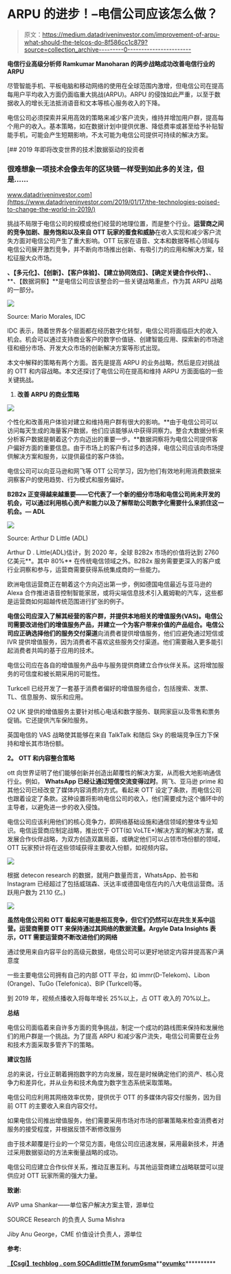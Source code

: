 # ARPU 的进步！–电信公司应该怎么做？

> 原文：<https://medium.datadriveninvestor.com/improvement-of-arpu-what-should-the-telcos-do-8f586cc1c879?source=collection_archive---------0----------------------->

**电信行业高级分析师 Ramkumar Manoharan 的两步战略成功改善电信行业的 ARPU**

尽管智能手机、平板电脑和移动网络的使用在全球范围内激增，但电信公司在提高每用户平均收入方面仍面临重大挑战(ARPU)。ARPU 的侵蚀如此严重，以至于数据收入的增长无法抵消语音和文本等核心服务收入的下降。

电信公司必须探索并采用高效的策略来减少客户流失，维持并增加用户群，提高每个用户的收入。基本策略，如在数据计划中提供优惠、降低费率或甚至给予补贴智能手机，可能会产生短期影响，不太可能为电信公司提供可持续的解决方案。

[](https://www.datadriveninvestor.com/2019/01/17/the-technologies-poised-to-change-the-world-in-2019/) [## 2019 年即将改变世界的技术|数据驱动的投资者

### 很难想象一项技术会像去年的区块链一样受到如此多的关注，但是……

www.datadriveninvestor.com](https://www.datadriveninvestor.com/2019/01/17/the-technologies-poised-to-change-the-world-in-2019/) 

挑战不局限于电信公司的规模或他们经营的地理位置，而是整个行业。**运营商之间的竞争加剧、服务饱和以及来自 OTT 玩家的蚕食和威胁**在收入实现和减少客户流失方面对电信公司产生了重大影响。OTT 玩家在语音、文本和数据等核心领域与电信公司展开激烈竞争，并不断向市场推出创新、有吸引力的应用和解决方案，轻松征服大众市场。

**、【多元化】、【创新】、【客户体验】、【建立协同效应】、【确定关键合作伙伴】、**、**、【数据洞察】**是电信公司应该整合的一些关键战略重点，作为其 ARPU 战略的一部分。

![](img/1ae29c11fef621fd4a5f6f8c0d11b00c.png)

Source: Mario Morales, IDC

IDC 表示，随着世界各个层面都在经历数字化转型，电信公司将面临巨大的收入机会。机会可以通过支持商业客户的数字价值链、创建智能应用、探索新的市场途径和细分市场、开发大众市场的创新解决方案等形式出现。

本文中解释的策略有两个方面。首先是提高 ARPU 的业务战略，然后是应对挑战的 OTT 和内容战略。本文还探讨了电信公司在提高和维持 ARPU 方面面临的一些关键挑战。

1.  **改善 ARPU 的商业策略**

![](img/460022e140321b2ae86cf9427edc885e.png)

个性化和改善用户体验对建立和维持用户群有很大的影响。**由于电信公司可以访问每天生成的海量客户数据，他们应该能够从中获得洞察力。整合大数据分析来分析客户数据是朝着这个方向迈出的重要一步。**数据洞察将为电信公司提供客户偏好方面的重要信息。由于市场上的客户有过多的选择，电信公司应该向市场提供解决方案和服务，以提供最佳的客户体验。

电信公司可以向亚马逊和网飞等 OTT 公司学习，因为他们有效地利用消费数据来洞察客户的使用趋势、行为模式和服务偏好。

**B2B2x 正变得越来越重要——它代表了一个新的细分市场和电信公司尚未开发的机会，可以通过利用核心资产和能力以及了解帮助公司数字化需要什么来抓住这一机会。— ADL**

![](img/54af7cccb90d4ce9c18cdfd32a98e918.png)

Source: Arthur D Little (ADL)

Arthur D . Little(ADL)估计，到 2020 年，全球 B2B2x 市场的价值将达到 2760 亿美元**。其中 80%** 在传统电信领域之外。B2B2x 服务需要更深入的客户或行业洞察和参与，运营商需要获得系统集成商的一些能力。

欧洲电信运营商正在朝着这个方向迈出第一步，例如德国电信最近与亚马逊的 Alexa 合作推进语音控制智能家居，或将尖端信息技术引入戴姆勒的汽车，这些都是运营商如何超越传统范围进行扩张的例子。

**电信公司应深入了解其经营的客户群，并提供本地相关的增值服务(VAS)。**电信公司需要改进他们的增值服务产品，并建立一个为客户带来价值的产品组合。电信公司应正确选择他们的**服务交付渠道**向消费者提供增值服务，他们应避免通过短信或 IVR 提供增值服务，因为消费者不喜欢这些服务交付渠道。他们需要融入更多能引起消费者共鸣的基于应用的技术。

电信公司应在各自的增值服务产品中与服务提供商建立合作伙伴关系。这将增加服务的可信度和被长期采用的可能性。

Turkcell 已经开发了一套基于消费者偏好的增值服务组合，包括搜索、发票、TL、信息服务、娱乐和应用。

O2 UK 提供的增值服务主要针对核心电话和数字服务、联网家庭以及零售和票务促销。它还提供汽车保险服务。

英国电信的 VAS 战略使其能够在来自 TalkTalk 和随后 Sky 的极端竞争压力下保持和增长其市场份额。

**2。** **OTT 和内容整合策略**

ott 向世界证明了他们能够创新并创造出颠覆性的解决方案，从而极大地影响通信行业。例如， **WhatsApp 已经让通过短信交流变得过时**。网飞、亚马逊 prime 和其他公司已经改变了媒体内容消费的方式。看起来 OTT 设定了条款，而电信公司也跟着设定了条款。这种设置将影响电信公司的收入，他们需要成为这个循环中的主导者，以避免进一步的收入侵蚀。

电信公司应该利用他们的核心竞争力，即网络基础设施和通信领域的整体专业知识。电信运营商应制定战略，推出优于 OTT(如 VoLTE*)解决方案的解决方案，或发展合作伙伴战略，为双方创造双赢局面，或确定他们可以占领市场份额的领域，OTT 玩家预计将在这些领域获得主要收入份额，如视频内容。

![](img/9781a610b0329845de82c9a94d5250ad.png)

根据 detecon research 的数据，就用户数量而言，WhatsApp、脸书和 Instagram 已经超过了包括威瑞森、沃达丰或德国电信在内的八大电信运营商。活跃用户数为 21.10 亿。)

![](img/d2750362013254ea776858a20d5a1496.png)

**虽然电信公司和 OTT 看起来可能是相互竞争，但它们仍然可以在共生关系中运营。运营商需要 OTT 来保持通过其网络的数据流量。Argyle Data Insights 表示，OTT 需要运营商不断改进他们的网络**

通过使用来自内容平台的高级元数据，电信公司可以更好地锁定内容并提高客户满意度

一些主要电信公司拥有自己的内部 OTT 平台，如 immr(D-Telekom)、Libon (Orange)、TuGo (Telefonica)、BIP (Turkcell)等。

到 2019 年，视频点播收入将每年增长 25%以上，占 OTT 收入的 70%以上。

**总结**

电信公司面临着来自许多方面的竞争挑战，制定一个成功的路线图来保持和发展他们的用户群是一个挑战。为了提高 ARPU 和减少客户流失，电信公司需要在业务和技术方面采取多管齐下的策略。

**建议包括**

总的来说，行业正朝着拥抱数字的方向发展，现在是时候确定他们的资产、核心竞争力和差异化，并从业务和技术角度为数字生态系统采取策略。

电信公司应利用其网络效率优势，提供优于 OTT 的多媒体内容交付服务，因为目前 OTT 的主要收入来自内容交付。

如果电信公司推出增值服务，他们需要采用市场对市场的部署策略来检查消费者对服务的接受程度，并根据反馈不断修改服务

由于技术颠覆是行业的一个常见方面，电信公司应迅速发展，采用最新技术，并通过采用数据驱动的方法来衡量战略的成功。

电信公司应建立合作伙伴关系，推动互惠互利。与其他运营商建立战略联盟可以提供应对 OTT 玩家所需的强大力量。

**致谢:**

AVP uma Shankar——单位客户解决方案主管，源单位

SOURCE Research 的负责人 Suma Mishra

Jiby Anu George，CME 价值设计负责人，源单位

**参考:**

[**【Csgi】**](http://blog.csgi.com/b2b2x-iot-cx-2017-predictions)**[**techblog . com SOC**](http://techblog.comsoc.org/tag/arpu-x-volume/)**[**Adlittle**](http://www.adlittle.com/downloads/tx_adlreports/ADL_UK_Launch_TelecomMediaFlagshipReport_StrategicChoices.pdf)**[**TM forum**](https://inform.tmforum.org/features-and-analysis/2015/09/the-dilemma-of-how-to-grow-revenue/)**[**Gsma**](https://www.gsma.com/iot/wp-content/uploads/2012/10/GSMA_NewBusinessModels_10_12.pdf)**[**ovumkc**](https://www.ovumkc.com/)**********